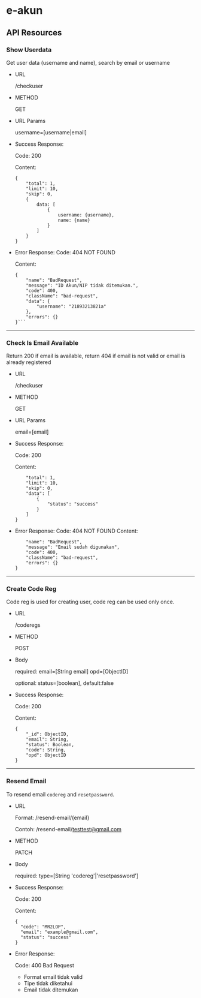 # e-akun

## API Resources

### Show Userdata

Get user data (username and name), search by email or username

* URL

  /checkuser

* METHOD

  GET

* URL Params

  username=[username|email]

* Success Response:

    Code: 200 

    Content:
    ```
    {
        "total": 1,
        "limit": 10,
        "skip": 0,
        {
            data: [
                {
                    username: {username},
                    name: {name}
                }
            ]
        }
    }
    ```

* Error Response:
    Code: 404 NOT FOUND 

    Content:
    ```
    {
        "name": "BadRequest",
        "message": "ID Akun/NIP tidak ditemukan.",
        "code": 400,
        "className": "bad-request",
        "data": {
            "username": "21893213821a"
        },
        "errors": {}
    }```

------------------------

### Check Is Email Available

Return 200 if email is available, return 404 if email is not valid or email is already registered

* URL

    /checkuser

* METHOD

    GET

* URL Params

    email=[email]

* Success Response:

    Code: 200 

    Content:
    ```{
        "total": 1,
        "limit": 10,
        "skip": 0,
        "data": [
            {
                "status": "success"
            }
        ]
    }
    ```

* Error Response:
    Code: 404 NOT FOUND 
    Content:
    ```{
        "name": "BadRequest",
        "message": "Email sudah digunakan",
        "code": 400,
        "className": "bad-request",
        "errors": {}
    }
    ```
------------------------

### Create Code Reg

Code reg is used for creating user, code reg can be used only once.

* URL

    /coderegs

* METHOD

    POST

* Body

    required:
        email=[String email]
        opd=[ObjectID]

    optional:
        status=[boolean], default:false

* Success Response:

    Code: 200 

    Content:
    ```
    {
        "_id": ObjectID,
        "email": String,
        "status": Boolean,
        "code": String,
        "opd": ObjectID
    }
    ```

------------------------

### Resend Email

To resend email `codereg` and `resetpassword`.

 * URL
 
    Format:
    /resend-email/{email}
  
    Contoh:
    /resend-email/testtest@gmail.com

 * METHOD
 
    PATCH

 * Body
 
    required:
        type=[String 'codereg'|'resetpassword']

 * Success Response:
 
    Code: 200 

    Content:
    ```
    {
      "code": "MR2LOP",
      "email": "example@gmail.com",
      "status": "success"
    }
    ```

 * Error Response:
 
    Code: 400 Bad Request 
     * Format email tidak valid
     * Tipe tidak diketahui
     * Email tidak ditemukan

